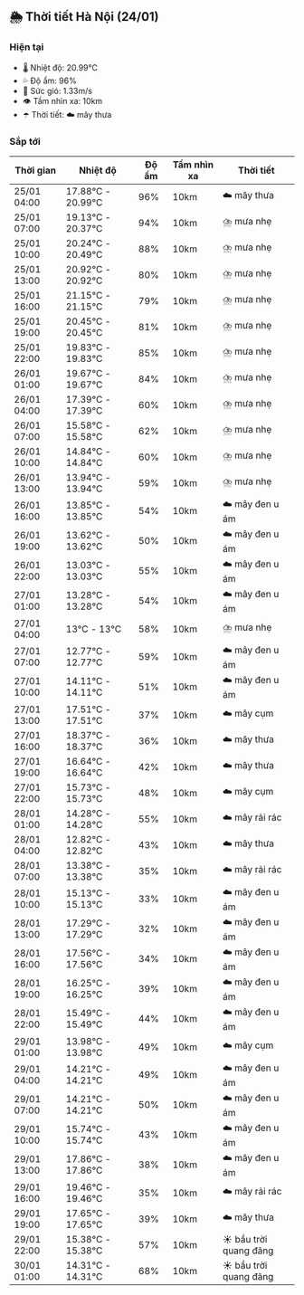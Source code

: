 ## 🌦️ Thời tiết Hà Nội (24/01)

### Hiện tại

- 🌡️ Nhiệt độ: 20.99℃
- 💦 Độ ẩm: 96%
- 💨 Sức gió: 1.33m/s
- 👁️ Tầm nhìn xa: 10km
- ☂️ Thời tiết: ☁️ mây thưa

### Sắp tới

| Thời gian | Nhiệt độ | Độ ẩm | Tầm nhìn xa | Thời tiết |
| --- | --- | --- | --- | --- |
| 25/01 04:00 | 17.88℃ - 20.99℃ | 96% | 10km | ☁️ mây thưa |
| 25/01 07:00 | 19.13℃ - 20.37℃ | 94% | 10km | ⛈️ mưa nhẹ |
| 25/01 10:00 | 20.24℃ - 20.49℃ | 88% | 10km | ⛈️ mưa nhẹ |
| 25/01 13:00 | 20.92℃ - 20.92℃ | 80% | 10km | ⛈️ mưa nhẹ |
| 25/01 16:00 | 21.15℃ - 21.15℃ | 79% | 10km | ⛈️ mưa nhẹ |
| 25/01 19:00 | 20.45℃ - 20.45℃ | 81% | 10km | ⛈️ mưa nhẹ |
| 25/01 22:00 | 19.83℃ - 19.83℃ | 85% | 10km | ⛈️ mưa nhẹ |
| 26/01 01:00 | 19.67℃ - 19.67℃ | 84% | 10km | ⛈️ mưa nhẹ |
| 26/01 04:00 | 17.39℃ - 17.39℃ | 60% | 10km | ⛈️ mưa nhẹ |
| 26/01 07:00 | 15.58℃ - 15.58℃ | 62% | 10km | ⛈️ mưa nhẹ |
| 26/01 10:00 | 14.84℃ - 14.84℃ | 60% | 10km | ⛈️ mưa nhẹ |
| 26/01 13:00 | 13.94℃ - 13.94℃ | 59% | 10km | ⛈️ mưa nhẹ |
| 26/01 16:00 | 13.85℃ - 13.85℃ | 54% | 10km | ☁️ mây đen u ám |
| 26/01 19:00 | 13.62℃ - 13.62℃ | 50% | 10km | ☁️ mây đen u ám |
| 26/01 22:00 | 13.03℃ - 13.03℃ | 55% | 10km | ☁️ mây đen u ám |
| 27/01 01:00 | 13.28℃ - 13.28℃ | 54% | 10km | ☁️ mây đen u ám |
| 27/01 04:00 | 13℃ - 13℃ | 58% | 10km | ⛈️ mưa nhẹ |
| 27/01 07:00 | 12.77℃ - 12.77℃ | 59% | 10km | ☁️ mây đen u ám |
| 27/01 10:00 | 14.11℃ - 14.11℃ | 51% | 10km | ☁️ mây đen u ám |
| 27/01 13:00 | 17.51℃ - 17.51℃ | 37% | 10km | ☁️ mây cụm |
| 27/01 16:00 | 18.37℃ - 18.37℃ | 36% | 10km | ☁️ mây thưa |
| 27/01 19:00 | 16.64℃ - 16.64℃ | 42% | 10km | ☁️ mây thưa |
| 27/01 22:00 | 15.73℃ - 15.73℃ | 48% | 10km | ☁️ mây cụm |
| 28/01 01:00 | 14.28℃ - 14.28℃ | 55% | 10km | ☁️ mây rải rác |
| 28/01 04:00 | 12.82℃ - 12.82℃ | 43% | 10km | ☁️ mây thưa |
| 28/01 07:00 | 13.38℃ - 13.38℃ | 35% | 10km | ☁️ mây rải rác |
| 28/01 10:00 | 15.13℃ - 15.13℃ | 33% | 10km | ☁️ mây đen u ám |
| 28/01 13:00 | 17.29℃ - 17.29℃ | 32% | 10km | ☁️ mây đen u ám |
| 28/01 16:00 | 17.56℃ - 17.56℃ | 34% | 10km | ☁️ mây đen u ám |
| 28/01 19:00 | 16.25℃ - 16.25℃ | 39% | 10km | ☁️ mây đen u ám |
| 28/01 22:00 | 15.49℃ - 15.49℃ | 44% | 10km | ☁️ mây đen u ám |
| 29/01 01:00 | 13.98℃ - 13.98℃ | 49% | 10km | ☁️ mây cụm |
| 29/01 04:00 | 14.21℃ - 14.21℃ | 49% | 10km | ☁️ mây đen u ám |
| 29/01 07:00 | 14.21℃ - 14.21℃ | 50% | 10km | ☁️ mây đen u ám |
| 29/01 10:00 | 15.74℃ - 15.74℃ | 43% | 10km | ☁️ mây đen u ám |
| 29/01 13:00 | 17.86℃ - 17.86℃ | 38% | 10km | ☁️ mây đen u ám |
| 29/01 16:00 | 19.46℃ - 19.46℃ | 35% | 10km | ☁️ mây rải rác |
| 29/01 19:00 | 17.65℃ - 17.65℃ | 39% | 10km | ☁️ mây thưa |
| 29/01 22:00 | 15.38℃ - 15.38℃ | 57% | 10km | ☀️ bầu trời quang đãng |
| 30/01 01:00 | 14.31℃ - 14.31℃ | 68% | 10km | ☀️ bầu trời quang đãng |
